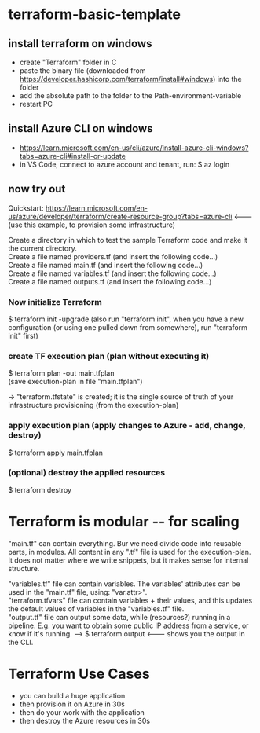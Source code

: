 # terraform-basic-template

## install terraform on windows
- create "Terraform" folder in C
- paste the binary file (downloaded from https://developer.hashicorp.com/terraform/install#windows) into the folder
- add the absolute path to the folder to the Path-environment-variable
- restart PC

## install Azure CLI on windows
- https://learn.microsoft.com/en-us/cli/azure/install-azure-cli-windows?tabs=azure-cli#install-or-update
- in VS Code, connect to azure account and tenant, run: $ az login

## now try out
 Quickstart: https://learn.microsoft.com/en-us/azure/developer/terraform/create-resource-group?tabs=azure-cli
<--- (use this example, to provision some infrastructure)


Create a directory in which to test the sample Terraform code and make it the current directory.<br>
Create a file named providers.tf (and insert the following code...)<br>
Create a file named main.tf (and insert the following code...)<br>
Create a file named variables.tf (and insert the following code...)<br>
Create a file named outputs.tf (and insert the following code...)<br>


### Now initialize Terraform
$ terraform init -upgrade
(also run "terraform init", when you have a new configuration (or using one pulled down from somewhere), run "terraform init" first)

### create TF execution plan (plan without executing it)
$ terraform plan -out main.tfplan <br>
(save execution-plan in file "main.tfplan")

-> "terraform.tfstate" is created; it is the single source of truth of your infrastructure provisioning (from the execution-plan)

### apply execution plan (apply changes to Azure - add, change, destroy)
$ terraform apply main.tfplan


### (optional) destroy the applied resources
$ terraform destroy



# Terraform is modular  --  for scaling

"main.tf" can contain everything.
Bur we need divide code into reusable parts, in modules.
All content in any ".tf" file is used for the execution-plan. It does not matter where we write snippets, but it makes sense for internal structure.

"variables.tf" file can contain variables. The variables' attributes can be used in the "main.tf" file, using: "var.attr>". <br>
"terraform.tfvars" file can contain variables + their values, and this updates the default values of variables in the "variables.tf" file. <br>
"output.tf" file can output some data, while (resources?) running in a pipeline. E.g. you want to obtain some public IP address from a service, or know if it's running.
--> $ terraform output    <--- shows you the output in the CLI.


# Terraform Use Cases

- you can build a huge application
- then provision it on Azure in 30s
- then do your work with the application
- then destroy the Azure resources in 30s


